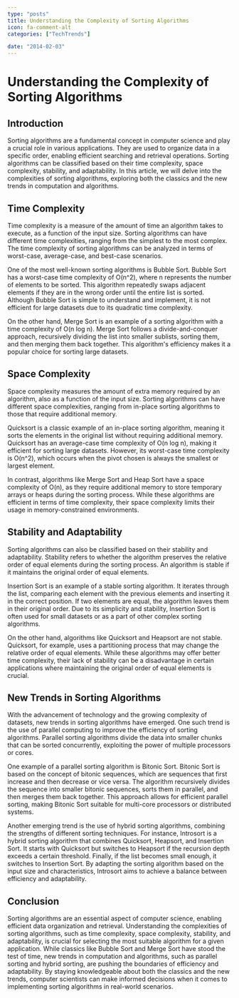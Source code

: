 ```yaml
---
type: "posts"
title: Understanding the Complexity of Sorting Algorithms
icon: fa-comment-alt
categories: ["TechTrends"]

date: "2014-02-03"
---
```




# Understanding the Complexity of Sorting Algorithms

## Introduction
Sorting algorithms are a fundamental concept in computer science and play a crucial role in various applications. They are used to organize data in a specific order, enabling efficient searching and retrieval operations. Sorting algorithms can be classified based on their time complexity, space complexity, stability, and adaptability. In this article, we will delve into the complexities of sorting algorithms, exploring both the classics and the new trends in computation and algorithms.

## Time Complexity
Time complexity is a measure of the amount of time an algorithm takes to execute, as a function of the input size. Sorting algorithms can have different time complexities, ranging from the simplest to the most complex. The time complexity of sorting algorithms can be analyzed in terms of worst-case, average-case, and best-case scenarios.

One of the most well-known sorting algorithms is Bubble Sort. Bubble Sort has a worst-case time complexity of O(n^2), where n represents the number of elements to be sorted. This algorithm repeatedly swaps adjacent elements if they are in the wrong order until the entire list is sorted. Although Bubble Sort is simple to understand and implement, it is not efficient for large datasets due to its quadratic time complexity.

On the other hand, Merge Sort is an example of a sorting algorithm with a time complexity of O(n log n). Merge Sort follows a divide-and-conquer approach, recursively dividing the list into smaller sublists, sorting them, and then merging them back together. This algorithm's efficiency makes it a popular choice for sorting large datasets.

## Space Complexity
Space complexity measures the amount of extra memory required by an algorithm, also as a function of the input size. Sorting algorithms can have different space complexities, ranging from in-place sorting algorithms to those that require additional memory.

Quicksort is a classic example of an in-place sorting algorithm, meaning it sorts the elements in the original list without requiring additional memory. Quicksort has an average-case time complexity of O(n log n), making it efficient for sorting large datasets. However, its worst-case time complexity is O(n^2), which occurs when the pivot chosen is always the smallest or largest element.

In contrast, algorithms like Merge Sort and Heap Sort have a space complexity of O(n), as they require additional memory to store temporary arrays or heaps during the sorting process. While these algorithms are efficient in terms of time complexity, their space complexity limits their usage in memory-constrained environments.

## Stability and Adaptability
Sorting algorithms can also be classified based on their stability and adaptability. Stability refers to whether the algorithm preserves the relative order of equal elements during the sorting process. An algorithm is stable if it maintains the original order of equal elements.

Insertion Sort is an example of a stable sorting algorithm. It iterates through the list, comparing each element with the previous elements and inserting it in the correct position. If two elements are equal, the algorithm leaves them in their original order. Due to its simplicity and stability, Insertion Sort is often used for small datasets or as a part of other complex sorting algorithms.

On the other hand, algorithms like Quicksort and Heapsort are not stable. Quicksort, for example, uses a partitioning process that may change the relative order of equal elements. While these algorithms may offer better time complexity, their lack of stability can be a disadvantage in certain applications where maintaining the original order of equal elements is crucial.

## New Trends in Sorting Algorithms
With the advancement of technology and the growing complexity of datasets, new trends in sorting algorithms have emerged. One such trend is the use of parallel computing to improve the efficiency of sorting algorithms. Parallel sorting algorithms divide the data into smaller chunks that can be sorted concurrently, exploiting the power of multiple processors or cores.

One example of a parallel sorting algorithm is Bitonic Sort. Bitonic Sort is based on the concept of bitonic sequences, which are sequences that first increase and then decrease or vice versa. The algorithm recursively divides the sequence into smaller bitonic sequences, sorts them in parallel, and then merges them back together. This approach allows for efficient parallel sorting, making Bitonic Sort suitable for multi-core processors or distributed systems.

Another emerging trend is the use of hybrid sorting algorithms, combining the strengths of different sorting techniques. For instance, Introsort is a hybrid sorting algorithm that combines Quicksort, Heapsort, and Insertion Sort. It starts with Quicksort but switches to Heapsort if the recursion depth exceeds a certain threshold. Finally, if the list becomes small enough, it switches to Insertion Sort. By adapting the sorting algorithm based on the input size and characteristics, Introsort aims to achieve a balance between efficiency and adaptability.

## Conclusion
Sorting algorithms are an essential aspect of computer science, enabling efficient data organization and retrieval. Understanding the complexities of sorting algorithms, such as time complexity, space complexity, stability, and adaptability, is crucial for selecting the most suitable algorithm for a given application. While classics like Bubble Sort and Merge Sort have stood the test of time, new trends in computation and algorithms, such as parallel sorting and hybrid sorting, are pushing the boundaries of efficiency and adaptability. By staying knowledgeable about both the classics and the new trends, computer scientists can make informed decisions when it comes to implementing sorting algorithms in real-world scenarios.
